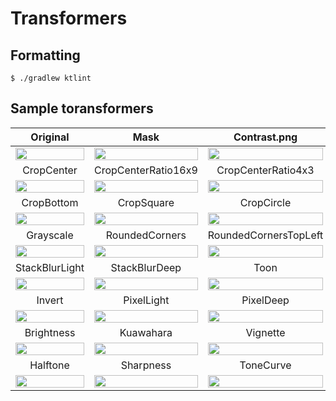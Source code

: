 # Transformers

## Formatting

```
$ ./gradlew ktlint
```


## Sample toransformers
| Original | Mask | Contrast.png | NinePatchMask | CropTop |
|:---:|:---:|:---:|:---:|:---:|
| <img src="https://github.com/wasabeef/image-transformations/raw/main/art/Original.png" width="100%" /> | <img src="https://github.com/wasabeef/image-transformations/raw/main/art/Mask.png" width="100%" /> | <img src="https://github.com/wasabeef/image-transformations/raw/main/art/Contrast.png" width="100%" /> | <img src="https://github.com/wasabeef/image-transformations/raw/main/art/NinePatchMask.png" width="100%" /> | <img src="https://github.com/wasabeef/image-transformations/raw/main/art/CropTop.png" width="100%" /> |
| CropCenter | CropCenterRatio16x9 | CropCenterRatio4x3 | CropTopRatio16x9 | CropBottomRatio4x3 |
| <img src="https://github.com/wasabeef/image-transformations/raw/main/art/CropCenter.png" width="100%" /> | <img src="https://github.com/wasabeef/image-transformations/raw/main/art/CropCenterRatio16x9.png" width="100%" /> | <img src="https://github.com/wasabeef/image-transformations/raw/main/art/CropCenterRatio4x3.png" width="100%" /> | <img src="https://github.com/wasabeef/image-transformations/raw/main/art/CropTopRatio16x9.png" width="100%" /> | <img src="https://github.com/wasabeef/image-transformations/raw/main/art/CropBottomRatio4x3.png" width="100%" /> |
| CropBottom | CropSquare | CropCircle | CropCircleWithBorder | ColorFilter |
| <img src="https://github.com/wasabeef/image-transformations/raw/main/art/CropBottom.png" width="100%" /> | <img src="https://github.com/wasabeef/image-transformations/raw/main/art/CropSquare.png" width="100%" /> | <img src="https://github.com/wasabeef/image-transformations/raw/main/art/CropCircle.png" width="100%" /> | <img src="https://github.com/wasabeef/image-transformations/raw/main/art/CropCircleWithBorder.png" width="100%" /> | <img src="https://github.com/wasabeef/image-transformations/raw/main/art/ColorFilter.png" width="100%" /> |
| Grayscale | RoundedCorners | RoundedCornersTopLeft | RSGaussianBlurLight | RSGaussianBlurDeep |
| <img src="https://github.com/wasabeef/image-transformations/raw/main/art/Grayscale.png" width="100%" /> | <img src="https://github.com/wasabeef/image-transformations/raw/main/art/RoundedCorners.png" width="100%" /> | <img src="https://github.com/wasabeef/image-transformations/raw/main/art/RoundedCornersTopLeft.png" width="100%" /> | <img src="https://github.com/wasabeef/image-transformations/raw/main/art/RSGaussianBlurLight.png" width="100%" /> | <img src="https://github.com/wasabeef/image-transformations/raw/main/art/RSGaussianBlurDeep.png" width="100%" /> |
| StackBlurLight | StackBlurDeep | Toon | Sepia | Contrast |
| <img src="https://github.com/wasabeef/image-transformations/raw/main/art/StackBlurLight.png" width="100%" /> | <img src="https://github.com/wasabeef/image-transformations/raw/main/art/StackBlurDeep.png" width="100%" /> | <img src="https://github.com/wasabeef/image-transformations/raw/main/art/Toon.png" width="100%" /> | <img src="https://github.com/wasabeef/image-transformations/raw/main/art/Sepia.png" width="100%" /> | <img src="https://github.com/wasabeef/image-transformations/raw/main/art/Contrast.png" width="100%" /> |
| Invert | PixelLight | PixelDeep | Sketch | Swirl |
| <img src="https://github.com/wasabeef/image-transformations/raw/main/art/Invert.png" width="100%" /> | <img src="https://github.com/wasabeef/image-transformations/raw/main/art/PixelLight.png" width="100%" /> | <img src="https://github.com/wasabeef/image-transformations/raw/main/art/PixelDeep.png" width="100%" /> | <img src="https://github.com/wasabeef/image-transformations/raw/main/art/Sketch.png" width="100%" /> | <img src="https://github.com/wasabeef/image-transformations/raw/main/art/Swirl.png" width="100%" /> |
| Brightness | Kuawahara | Vignette | ZoomBlur | WhiteBalance |
| <img src="https://github.com/wasabeef/image-transformations/raw/main/art/Brightness.png" width="100%" /> | <img src="https://github.com/wasabeef/image-transformations/raw/main/art/Kuawahara.png" width="100%" /> | <img src="https://github.com/wasabeef/image-transformations/raw/main/art/Vignette.png" width="100%" /> | <img src="https://github.com/wasabeef/image-transformations/raw/main/art/ZoomBlur.png" width="100%" /> | <img src="https://github.com/wasabeef/image-transformations/raw/main/art/WhiteBalance.png" width="100%" /> |
| Halftone | Sharpness | ToneCurve |
| <img src="https://github.com/wasabeef/image-transformations/raw/main/art/Halftone.png" width="100%" /> | <img src="https://github.com/wasabeef/image-transformations/raw/main/art/Sharpness.png" width="100%" /> | <img src="https://github.com/wasabeef/image-transformations/raw/main/art/ToneCurve.png" width="100%" /> | 
